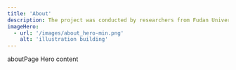 ```yaml
---
title: 'About'
description: The project was conducted by researchers from Fudan University, Shanghai.
imageHero:
  - url: '/images/about_hero-min.png'
    alt: 'illustration building'
---
```


aboutPage Hero content
